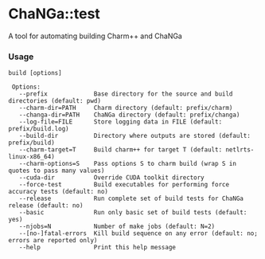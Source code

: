 # ChaNGa::test

A tool for automating building Charm++ and ChaNGa

### Usage

	build [options]
	 
	 Options:
	   --prefix             Base directory for the source and build directories (default: pwd)
	   --charm-dir=PATH     Charm directory (default: prefix/charm)
	   --changa-dir=PATH    ChaNGa directory (default: prefix/changa)
	   --log-file=FILE      Store logging data in FILE (default: prefix/build.log)
	   --build-dir          Directory where outputs are stored (default: prefix/build)
	   --charm-target=T     Build charm++ for target T (default: netlrts-linux-x86_64)
	   --charm-options=S    Pass options S to charm build (wrap S in quotes to pass many values)
	   --cuda-dir           Override CUDA toolkit directory
	   --force-test         Build executables for performing force accuracy tests (default: no)
	   --release            Run complete set of build tests for ChaNGa release (default: no)
	   --basic              Run only basic set of build tests (default: yes)
	   --njobs=N            Number of make jobs (default: N=2)
	   --[no-]fatal-errors  Kill build sequence on any error (default: no; errors are reported only)
	   --help               Print this help message
